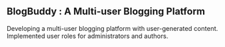 BlogBuddy : A Multi-user Blogging Platform 
--------------------------------------------------------------------------------------------------------------------------
Developing a multi-user blogging platform with user-generated content.
Implemented user roles for administrators and authors.